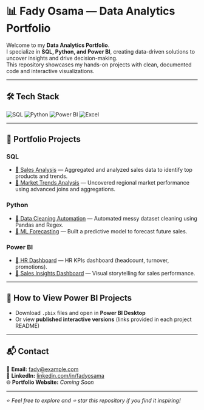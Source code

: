 # 📊 Fady Osama — Data Analytics Portfolio

Welcome to my **Data Analytics Portfolio**.  
I specialize in **SQL, Python, and Power BI**, creating data-driven solutions to uncover insights and drive decision-making.  
This repository showcases my hands-on projects with clean, documented code and interactive visualizations.

---

## 🛠 Tech Stack
![SQL](https://img.shields.io/badge/SQL-336791?style=for-the-badge&logo=postgresql&logoColor=white)
![Python](https://img.shields.io/badge/Python-3776AB?style=for-the-badge&logo=python&logoColor=white)
![Power BI](https://img.shields.io/badge/PowerBI-F2C811?style=for-the-badge&logo=powerbi&logoColor=black)
![Excel](https://img.shields.io/badge/Excel-217346?style=for-the-badge&logo=microsoft-excel&logoColor=white)

---

## 📁 Portfolio Projects

### **SQL**
- [📂 Sales Analysis](SQL/Project1_SalesAnalysis) — Aggregated and analyzed sales data to identify top products and trends.
- [📂 Market Trends Analysis](SQL/Project2_MarketTrends) — Uncovered regional market performance using advanced joins and aggregations.

### **Python**
- [📂 Data Cleaning Automation](Python/Project1_DataCleaning) — Automated messy dataset cleaning using Pandas and Regex.
- [📂 ML Forecasting](Python/Project2_MLForecast) — Built a predictive model to forecast future sales.

### **Power BI**
- [📂 HR Dashboard](PowerBI/Project1_HRDashboard) — HR KPIs dashboard (headcount, turnover, promotions).
- [📂 Sales Insights Dashboard](PowerBI/Project2_SalesInsights) — Visual storytelling for sales performance.

---

## 📌 How to View Power BI Projects
- Download `.pbix` files and open in **Power BI Desktop**
- Or view **published interactive versions** (links provided in each project README)

---

## 📬 Contact
📧 **Email:** fady@example.com  
💼 **LinkedIn:** [linkedin.com/in/fadyosama](https://linkedin.com/in/fadyosama)  
🌐 **Portfolio Website:** *Coming Soon*

---
⭐ *Feel free to explore and ⭐ star this repository if you find it inspiring!*
